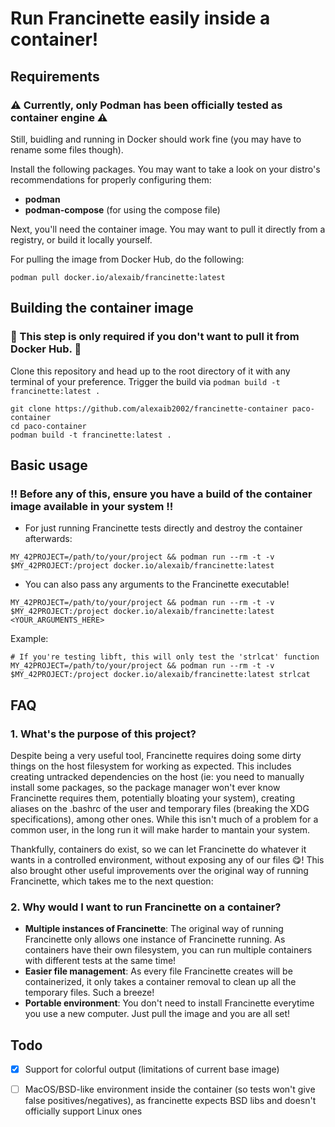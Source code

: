 # Run Francinette easily inside a container!

## Requirements
### ⚠️ Currently, only Podman has been officially tested as container engine ⚠️
Still, buidling and running in Docker should work fine (you may have to rename some files though).

Install the following packages. You may want to take a look on your distro's recommendations for properly configuring them:

- **podman**
- **podman-compose** (for using the compose file)

Next, you'll need the container image. You may want to pull it directly from a registry, or build it locally yourself.

For pulling the image from Docker Hub, do the following:

```
podman pull docker.io/alexaib/francinette:latest
```

## Building the container image

### 🐋 This step is only required if you don't want to pull it from Docker Hub. 🐋

Clone this repository and head up to the root directory of it with any terminal of your preference. Trigger the build via `podman build -t francinette:latest .`

```
git clone https://github.com/alexaib2002/francinette-container paco-container
cd paco-container
podman build -t francinette:latest .
```

## Basic usage

### ‼️ Before any of this, ensure you have a build of the container image available in your system ‼️

* For just running Francinette tests directly and destroy the container afterwards:

```
MY_42PROJECT=/path/to/your/project && podman run --rm -t -v $MY_42PROJECT:/project docker.io/alexaib/francinette:latest
```

* You can also pass any arguments to the Francinette executable!

```
MY_42PROJECT=/path/to/your/project && podman run --rm -t -v $MY_42PROJECT:/project docker.io/alexaib/francinette:latest <YOUR_ARGUMENTS_HERE>
```

Example:

```
# If you're testing libft, this will only test the 'strlcat' function
MY_42PROJECT=/path/to/your/project && podman run --rm -t -v $MY_42PROJECT:/project docker.io/alexaib/francinette:latest strlcat
```

## FAQ

### 1. What's the purpose of this project?

Despite being a very useful tool, Francinette requires doing some dirty things on the host filesystem for working as expected. This includes creating untracked dependencies on the host (ie: you need to manually install some packages, so the package manager won't ever know Francinette requires them, potentially bloating your system), creating aliases on the .bashrc of the user and temporary files (breaking the XDG specifications), among other ones. 
While this isn't much of a problem for a common user, in the long run it will make harder to mantain your system.

Thankfully, containers do exist, so we can let Francinette do whatever it wants in a controlled environment, without exposing any of our files 😋! This also brought other useful improvements over the original way of running Francinette, which takes me to the next question:

### 2. Why would I want to run Francinette on a container?

- **Multiple instances of Francinette**: The original way of running Francinette only allows one instance of Francinette running. As containers have their own filesystem, you can run multiple containers with different tests at the same time!
- **Easier file management**: As every file Francinette creates will be containerized, it only takes a container removal to clean up all the temporary files. Such a breeze!
- **Portable environment**: You don't need to install Francinette everytime you use a new computer. Just pull the image and you are all set!

## Todo

- [x] Support for colorful output (limitations of current base image)
- [ ] MacOS/BSD-like environment inside the container (so tests won't give false positives/negatives), as francinette expects BSD libs and doesn't officially support Linux ones

